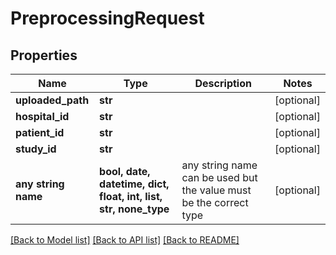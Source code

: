 # PreprocessingRequest


## Properties
Name | Type | Description | Notes
------------ | ------------- | ------------- | -------------
**uploaded_path** | **str** |  | [optional] 
**hospital_id** | **str** |  | [optional] 
**patient_id** | **str** |  | [optional] 
**study_id** | **str** |  | [optional] 
**any string name** | **bool, date, datetime, dict, float, int, list, str, none_type** | any string name can be used but the value must be the correct type | [optional]

[[Back to Model list]](../README.md#documentation-for-models) [[Back to API list]](../README.md#documentation-for-api-endpoints) [[Back to README]](../README.md)



